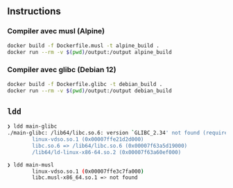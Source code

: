 ## Instructions

### Compiler avec musl (Alpine)

```bash
docker build -f Dockerfile.musl -t alpine_build .
docker run --rm -v $(pwd)/output:/output alpine_build
```

### Compiler avec glibc (Debian 12)

```bash
docker build -f Dockerfile.glibc -t debian_build .
docker run --rm -v $(pwd)/output:/output debian_build
```

## `ldd`

```bash
❯ ldd main-glibc
./main-glibc: /lib64/libc.so.6: version `GLIBC_2.34' not found (required by ./main-glibc)
        linux-vdso.so.1 (0x00007ffe21d2d000)
        libc.so.6 => /lib64/libc.so.6 (0x00007f63a5d19000)
        /lib64/ld-linux-x86-64.so.2 (0x00007f63a60ef000)
```

```bash
❯ ldd main-musl
        linux-vdso.so.1 (0x00007ffe3c7fa000)
        libc.musl-x86_64.so.1 => not found
```
